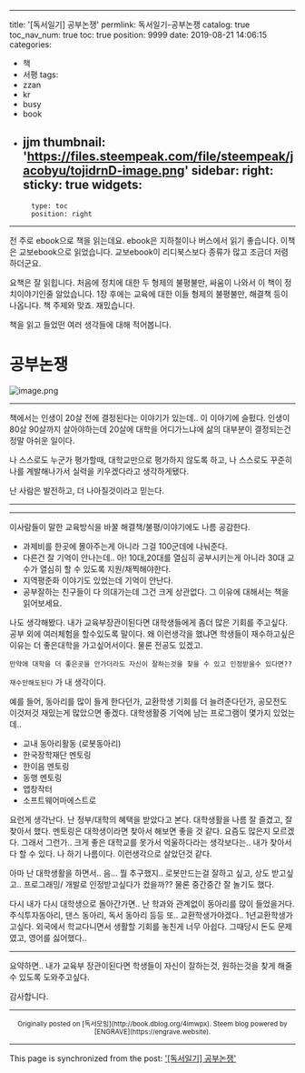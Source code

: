 
---
title: '[독서일기] 공부논쟁'
permlink: 독서일기-공부논쟁
catalog: true
toc_nav_num: true
toc: true
position: 9999
date: 2019-08-21 14:06:15
categories:
- 책
- 서평
tags:
- zzan
- kr
- busy
- book
- jjm
thumbnail: 'https://files.steempeak.com/file/steempeak/jacobyu/tojidrnD-image.png'
sidebar:
    right:
        sticky: true
widgets:
    -
        type: toc
        position: right
---


전 주로 ebook으로 책을 읽는데요. ebook은 지하철이나 버스에서 읽기 좋습니다. 이책은 교보ebook으로 읽었습니다. 교보ebook이 리디북스보다 종류가 많고 조금더 저렴하더군요.

요책은 잘 읽힙니다. 처음에 정치에 대한 두 형제의 불평불만, 싸움이 나와서 이 책이 정치이야기인줄 알았습니다. 1장 후에는 교육에 대한 이들 형제의 불평불만, 해결책 등이 나옵니다. 책 주제와 맞죠. 재밌습니다.

책을 읽고 들었떤 여러 생각들에 대해 적어봅니다.

# 공부논쟁

![image.png](https://files.steempeak.com/file/steempeak/jacobyu/tojidrnD-image.png)

---



책에서는 인생이 20살 전에 결정된다는 이야기가 있는데.. 이 이야기에 슬펐다. 인생이 80살 90살까지 살아야하는데 20살에 대학을 어디가느냐에 삶의 대부분이 결정되는건 정말 아쉬운 일이다.

나 스스로도 누군가 평가할때, 대학교만으로 평가하지 않도록 하고, 나 스스로도 꾸준히 나를 계발해나가서 실력을 키우겠다라고 생각하게됐다.

난 사람은 발전하고, 더 나아질것이라고 믿는다.

---

---

이사람들이 말한 교육방식을 바꿀 해결책/불평/이야기에도 나름 공감한다.

*  과제비를 한곳에 몰아주는게 아니라 그걸 100군데에 나눠준다.
* 다른건 잘 기억이 안나는데.. 아! 10대,20대를 열심히 공부시키는게 아니라 30대 교수가 열심히 할 수 있도록 지원/채찍해야한다.
* 지역평준화 이야기도 있었는데 기억이 안난다.
* 공부잘하는 친구들이 다 의대가는데 그건 크게 상관없다. 그 이유에 대해서는 책을 읽어보세요.



나도 생각해봤다. 내가 교육부장관이된다면 대학생들에게 좀더 많은 기회를 주고싶다. 공부 외에 여러체험을 할수있도록 말이다. 왜 이런생각을 했냐면 학생들이 재수하고싶은 이유는 더 좋은대학을 가고싶어서이다. 물론 전공도 있겠고.

`만약에 대학을 더 좋은곳을 안가더라도 자신이 잘하는것을 찾을 수 있고 인정받을수 있다면??`

`재수안해도된다` 가 내 생각이다.

예를 들어, 동아리를 많이 들게 한다던가, 교환학생 기회를 더 늘려준다던가, 공모전도 이것저것 재밌는게 많았으면 좋겠다. 대학생활중 기억에 남는 프로그램이 몇가지 있었는데..

- 교내 동아리활동 (로봇동아리)
- 한국장학재단 멘토링
- 한이음 멘토링
- 동행 멘토링
- 앱창작터
- 소프트웨어마에스트로

요런게 생각난다. 난 정부/대학의 혜택을 받았다고 본다. 대학생활을 나름 잘 즐겼고, 잘 찾아서 했다. 멘토링은 대학생이라면 찾아서 해보면 좋을 것 같다. 요즘도 많은지 모르겠다. 그래서 그런가.. 크게 좋은 대학교를 못가서 억울하다라는 생각보다는.. 내가 찾아서 다 할 수 있다. 나 하기 나름이다. 이런생각으로 살았던것 같다.

아마 난 대학생활을 하면서.. 음... 뭘 추구했지.. 로봇만드는걸 잘하고 싶고, 상도 받고싶고.. 프로그래밍/ 개발로 인정받고싶다가 컸을까?? 물론 중간중간 잘 놀기도 했다.

다시 내가 다시 대학생으로 돌아간가면..
난 학과와 관계없이 동아리를 많이 들었을거다. 주식투자동아리, 댄스 동아리, 독서 동아리 등등
또.. 교환학생가야겠다.. 1년교환학생가고싶다. 외국에서 학교다니면서 생활할 기회를 놓친게 너무 아쉽다. 그때당시 돈도 문제였고, 영어를 싫어했다..

---

요약하면.. 내가 교육부 장관이된다면 학생들이 자신이 잘하는것, 원하는것을 찾게 해줄 수 있도록 도와주고싶다.


감사합니다.

***
<center><sup>Originally posted on [독서모임](http://book.dblog.org/4imwpx). Steem blog powered by [ENGRAVE](https://engrave.website).</sup></center>

- - -

This page is synchronized from the post: ['[독서일기] 공부논쟁'](https://steempeak.com/@jacobyu/4imwpx)
